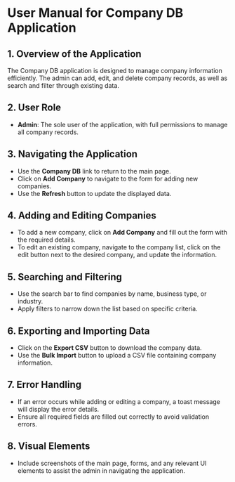 # User Manual for Company DB Application

## 1. Overview of the Application
The Company DB application is designed to manage company information efficiently. The admin can add, edit, and delete company records, as well as search and filter through existing data.

## 2. User Role
- **Admin**: The sole user of the application, with full permissions to manage all company records.

## 3. Navigating the Application
- Use the **Company DB** link to return to the main page.
- Click on **Add Company** to navigate to the form for adding new companies.
- Use the **Refresh** button to update the displayed data.

## 4. Adding and Editing Companies
- To add a new company, click on **Add Company** and fill out the form with the required details.
- To edit an existing company, navigate to the company list, click on the edit button next to the desired company, and update the information.

## 5. Searching and Filtering
- Use the search bar to find companies by name, business type, or industry.
- Apply filters to narrow down the list based on specific criteria.

## 6. Exporting and Importing Data
- Click on the **Export CSV** button to download the company data.
- Use the **Bulk Import** button to upload a CSV file containing company information.

## 7. Error Handling
- If an error occurs while adding or editing a company, a toast message will display the error details.
- Ensure all required fields are filled out correctly to avoid validation errors.

## 8. Visual Elements
- Include screenshots of the main page, forms, and any relevant UI elements to assist the admin in navigating the application.
